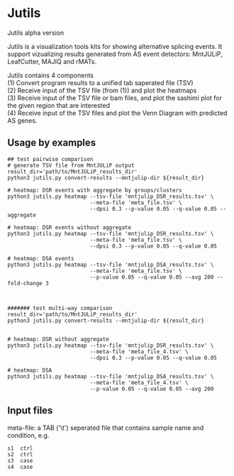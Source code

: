 # Jutils
Jutils alpha version

Jutils is a visualization tools kits for showing alternative splicing events. It support vizualizing results generated from AS event detectors: MntJULiP, LeafCutter, MAJIQ and rMATs.

Jutils contains 4 components    
(1) Convert program results to a unified tab saperated file (TSV)    
(2) Receive input of the TSV file (from (1)) and plot the heatmaps    
(3) Receive input of the TSV file or bam files, and plot the sashimi plot for the given region that are interested    
(4) Receive input of the TSV files and plot the Venn Diagram with predicted AS genes.

## Usage by examples
```
## test pairwise comparison
# generate TSV file from MntJULiP output
result_dir='path/to/MntJULiP_results_dir'
python3 jutils.py convert-results --mntjulip-dir ${result_dir}

# heatmap: DSR events with aggregate by groups/clusters
python3 jutils.py heatmap --tsv-file 'mntjulip_DSR_results.tsv' \
                          --meta-file 'meta_file.tsv' \
                          --dpsi 0.3 --p-value 0.05 --q-value 0.05 --aggregate

# heatmap: DSR events without aggregate
python3 jutils.py heatmap --tsv-file 'mntjulip_DSR_results.tsv' \
                          --meta-file 'meta_file.tsv' \
                          --dpsi 0.3 --p-value 0.05 --q-value 0.05

# heatmap: DSA events
python3 jutils.py heatmap --tsv-file 'mntjulip_DSA_results.tsv' \
                          --meta-file 'meta_file.tsv' \
                          --p-value 0.05 --q-value 0.05 --avg 200 --fold-change 3



####### test multi-way comparison
result_dir='path/to/MntJULiP_results_dir'
python3 jutils.py convert-results --mntjulip-dir ${result_dir}


# heatmap: DSR without aggregate
python3 jutils.py heatmap --tsv-file 'mntjulip_DSR_results.tsv' \
                          --meta-file 'meta_file_4.tsv' \
                          --dpsi 0.3 --p-value 0.05 --q-value 0.05

# heatmap: DSA
python3 jutils.py heatmap --tsv-file 'mntjulip_DSA_results.tsv' \
                          --meta-file 'meta_file_4.tsv' \
                          --p-value 0.05 --q-value 0.05 --avg 200
```
## Input files
meta-file: a TAB ('\t') seperated file that contains sample name and condition, e.g.
```
s1  ctrl
s2  ctrl
s3  case
s4  case
```


